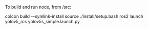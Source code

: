 To build and run node, from /src:


colcon build --symlink-install
source ./install/setup.bash
ros2 launch yolov5_ros yolov5s_simple.launch.py
